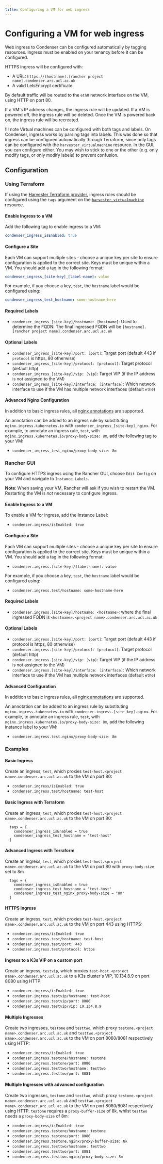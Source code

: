 ```yaml
---
title: Configuring a VM for web ingress
---
```


# Configuring a VM for web ingress

Web ingress to Condenser can be configured automatically by tagging resources.
Ingress must be enabled on your tenancy before it can be configured.

HTTPS ingress will be configured with:

- A URL: `https://[hostname].[rancher project name].condenser.arc.ucl.ac.uk`
- A valid LetsEncrypt certificate

By default traffic will be routed to the `eth0` network interface on the VM, using
HTTP on port 80.

If a VM's IP address changes, the ingress rule will be updated. If a VM is powered
off, the ingress rule will be deleted. Once the VM is powered back on, the ingress
rule will be recreated.

!!! note
    Virtual machines can be configured with both tags and labels. On Condenser,
    ingress works by parsing tags into labels. This was done so that ingress can
    be configured automatically through Terraform, since only tags can be configured
    with the `harvester_virtualmachine` resource. In the GUI, you can configure either.
    You may wish to stick to one or the other (e.g. only modify tags, or only modify
    labels) to prevent confusion.

## Configuration

### Using Terraform

If using the [Harvester Terraform provider](https://registry.terraform.io/providers/harvester/harvester/latest/docs),
ingress rules should be configured using the `tags` argument on the [`harvester_virtualmachine`](https://registry.terraform.io/providers/harvester/harvester/latest/docs/resources/virtualmachine)
resource.

#### Enable Ingress to a VM

Add the following tag to enable ingress to a VM:

``` yaml
condenser_ingress_isEnabled: true
```

#### Configure a Site

Each VM can support multiple sites - choose a unique key per site to ensure configuration
is applied to the correct site. Keys must be unique within a VM. You should add
a tag in the following format:

``` yaml
condenser_ingress_[site-key]_[label-name]: value
```

For example, if you choose a key, `test`, the `hostname` label would be configured using:

``` yaml
condenser_ingress_test_hostname: some-hostname-here
```

#### Required Labels

- `condenser_ingress_[site-key]/hostname: [hostname]`: Used to determine the FQDN.
  The final ingressed FQDN will be `[hostname].[rancher project name].condenser.arc.ucl.ac.uk`

#### Optional Labels

- `condenser_ingress_[site-key]/port: [port]`: Target port (default 443 if `protocol` is https, 80 otherwise)
- `condenser_ingress_[site-key]/protocol: [protocol]`: Target protocol (default http)
- `condenser_ingress_[site-key]/vip: [vip]`: Target VIP (if the IP address is not assigned to the VM)
- `condenser_ingress_[site-key]/interface: [interface]`: Which network interface to use if the VM has multiple network interfaces (default `eth0`)

#### Advanced Nginx Configuration

In addition to basic ingress rules, all [nginx annotations](https://github.com/kubernetes/ingress-nginx/blob/main/docs/user-guide/nginx-configuration/annotations.md) are supported.

An annotation can be added to an ingress rule by substituting `nginx.ingress.kubernetes.io` with `condenser_ingress_[site-key]_nginx`. For example, to annotate an ingress rule, `test`, with `nginx.ingress.kubernetes.io/proxy-body-size: 8m`, add the following tag to your VM:

- `condenser_ingress_test_nginx/proxy-body-size: 8m`

### Rancher GUI

To configure HTTPS ingress using the Rancher GUI, choose `Edit Config` on your VM and navigate to `Instance Labels`.

**Note**: When saving your VM, Rancher will ask if you wish to restart the VM. Restarting the VM is *not* necessary to configure ingress.


#### Enable Ingress to a VM

To enable a VM for ingress, add the Instance Label:

- `condenser.ingress/isEnabled: true`

#### Configure a Site

Each VM can support multiple sites - choose a unique key per site to ensure configuration is applied to the correct site. Keys must be unique within a VM. You should add a tag in the following format:

- `condenser.ingress.[site-key]/[label-name]: value`

For example, if you choose a key, `test`, the `hostname` label would be configured using:

- `condenser.ingress.test/hostname: some-hostname-here`

#### Required Labels

- `condenser.ingress.[site-key]/hostname: <hostname>`: where the final ingressed FQDN is `<hostname>.<project name>.condenser.arc.ucl.ac.uk`

#### Optional Labels

- `condenser.ingress.[site-key]/port: [port]`: Target port (default 443 if protocol is https, 80 otherwise)
- `condenser.ingress.[site-key]/protocol: [protocol]`: Target protocol (default http)
- `condenser.ingress.[site-key]/vip: [vip]`: Target VIP (if the IP address is not assigned to the VM)
- `condenser.ingress.[site-key]/interface: [interface]`: Which network interface to use if the VM has multiple network interfaces (default `eth0`)

#### Advanced Configuration

In addition to basic ingress rules, all [nginx annotations](https://github.com/kubernetes/ingress-nginx/blob/main/docs/user-guide/nginx-configuration/annotations.md) are supported.

An annotation can be added to an ingress rule by substituting `nginx.ingress.kubernetes.io` with `condenser.ingress.[site-key].nginx`. For example, to annotate an ingress rule, `test`, with `nginx.ingress.kubernetes.io/proxy-body-size: 8m`, add the following instance label to your VM:

- `condenser.ingress.test.nginx/proxy-body-size: 8m`

### Examples

#### Basic Ingress

Create an ingress, `test`, which proxies `test-host.<project name>.condenser.arc.ucl.ac.uk` to the VM on port 80:

- `condenser.ingress/isEnabled: true`
- `condenser.ingress.test/hostname: test-host`

#### Basic Ingress with Terraform

Create an ingress, `test`, which proxies `test-host.<project name>.condenser.arc.ucl.ac.uk` to the VM on port 80:

```hcl
  tags = {
    condenser_ingress_isEnabled = true
    condenser_ingress_test_hostname = "test-host"
  }
```

#### Advanced Ingress with Terraform

Create an ingress, `test`, which proxies `test-host.<project name>.condenser.arc.ucl.ac.uk` to the VM on port 80 with `proxy-body-size` set to 8m

```hcl
  tags = {
    condenser_ingress_isEnabled = true
    condenser_ingress_test_hostname = "test-host"
    condenser_ingress_test_nginx_proxy-body-size = "8m"
  }
```


#### HTTPS Ingress

Create an ingress, `test`, which proxies `test-host.<project name>.condenser.arc.ucl.ac.uk` to the VM on port 443 using HTTPS:

- `condenser.ingress/isEnabled: true`
- `condenser.ingress.test/hostname: test-host`
- `condenser.ingress.test/port: 443`
- `condenser.ingress.test/protocol: https`

#### Ingress to a K3s VIP on a custom port

Create an ingress, `testvip`, which proxies `test-host.<project name>.condenser.arc.ucl.ac.uk` to a K3s cluster's VIP, 10.134.8.9 on port 8080 using HTTP:

- `condenser.ingress/isEnabled: true`
- `condenser.ingress.testvip/hostname: test-host`
- `condenser.ingress.testvip/port: 8080`
- `condenser.ingress.testvip/vip: 10.134.8.9`

#### Multiple Ingresses

Create two ingresses, `testone` and `testtwo`, which proxy `testone.<project name>.condenser.arc.ucl.ac.uk` and `testtwo.<project name>.condenser.arc.ucl.ac.uk` to the VM on port 8080/8081 respectively using HTTP:

- `condenser.ingress/isEnabled: true`
- `condenser.ingress.testone/hostname: testone`
- `condenser.ingress.testone/port: 8080`
- `condenser.ingress.testtwo/hostname: testtwo`
- `condenser.ingress.testtwo/port: 8081`

#### Multiple Ingresses with advanced configuration

Create two ingresses, `testone` and `testtwo`, which proxy `testone.<project name>.condenser.arc.ucl.ac.uk` and `testtwo.<project name>.condenser.arc.ucl.ac.uk` to the VM on port 8080/8081 respectively using HTTP. `testone` requires a `proxy-buffer-size` of 8k, whilst `testtwo` needs a `proxy-body-size` of 8m:

- `condenser.ingress/isEnabled: true`
- `condenser.ingress.testone/hostname: testone`
- `condenser.ingress.testone/port: 8080`
- `condenser.ingress.testone.nginx/proxy-buffer-size: 8k`
- `condenser.ingress.testtwo/hostname: testtwo`
- `condenser.ingress.testtwo/port: 8081`
- `condenser.ingress.testtwo.nginx/proxy-body-size: 8m`

